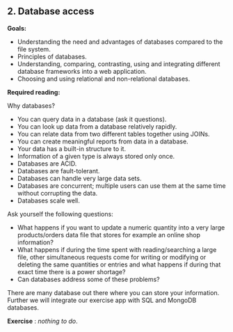 ## 2. Database access

**Goals:** 
 - Understanding the need and advantages of databases compared to the file system.
 - Principles of databases.
 - Understanding, comparing, contrasting, using and integrating different database frameworks into a web application.
 - Choosing and using relational and non-relational databases.

**Required reading:**  

Why databases?
 - You can query data in a database (ask it questions).
 - You can look up data from a database relatively rapidly.
 - You can relate data from two different tables together using JOINs.
 - You can create meaningful reports from data in a database.
 - Your data has a built-in structure to it.
 - Information of a given type is always stored only once.
 - Databases are ACID.
 - Databases are fault-tolerant.
 - Databases can handle very large data sets.
 - Databases are concurrent; multiple users can use them at the same time without corrupting the data.
 - Databases scale well.

Ask yourself the following questions:  
 - What happens if you want to update a numeric quantity into a very large products/orders data file that stores for example an online shop information?   
 - What happens if during the time spent with reading/searching a large file, other simultaneous requests come for writing or modifying or deleting the same quantities or entries and what happens if during that exact time there is a power shortage?   
 - Can databases address some of these problems?   

There are many database out there where you can store your information.    
Further we will integrate our exercise app with SQL and MongoDB databases.   

**Exercise** : *nothing to do*.
